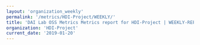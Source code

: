 ```yaml
---
layout: 'organization_weekly'
permalink: '/metrics/HDI-Project/WEEKLY/'
title: 'DAI Lab OSS Metrics Metrics report for HDI-Project | WEEKLY-REPORT-2019-01-20'
organization: 'HDI-Project'
current_date: '2019-01-20'
---
```

